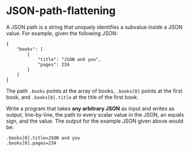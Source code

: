 # JSON-path-flattening

A JSON path is a string that uniquely identifies a subvalue inside a JSON 
value. For example, given the following JSON:

```
{
    "books": [
        {
            "title": "JSON and you",
            "pages": 234
        }
    ]
}
```

The path `.books` points at the array of books, `.books[0]` points at the first
book, and `.books[0].title` at the title of the first book.

Write a program that takes **any arbitrary JSON** as input and writes as 
output, line-by-line, the path to every scalar value in the JSON, an equals 
sign, and the value. The output for the example JSON given above would be:

```
.books[0].title=JSON and you
.books[0].pages=234
```